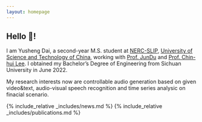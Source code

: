 ```yaml
---
layout: homepage
---
```


## Hello 👋!

I am Yusheng Dai, a second-year M.S. student at [NERC-SLIP](http://nelslip.ustc.edu.cn/main.htm), [University of Science and Technology of China](https://en.ustc.edu.cn), working with [Prof. JunDu](https://scholar.google.com/citations?user=iHb6ScQAAAAJ&hl=zh-CN) and [Prof. Chin-hui Lee](https://scholar.google.com.hk/citations?hl=zh-CN&user=k4k05hcAAAAJ). I obtained my Bachelor’s Degree of Engineering from Sichuan University in June 2022.

My research interests now are controllable audio generation based on given video&text, audio-visual speech recognition and time series analysic on finacial scenario.

{% include_relative _includes/news.md %}
{% include_relative _includes/publications.md %}
